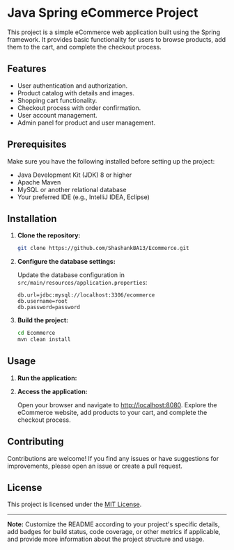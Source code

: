 # Java Spring eCommerce Project

This project is a simple eCommerce web application built using the Spring framework. It provides basic functionality for users to browse products, add them to the cart, and complete the checkout process.

## Features

- User authentication and authorization.
- Product catalog with details and images.
- Shopping cart functionality.
- Checkout process with order confirmation.
- User account management.
- Admin panel for product and user management.

## Prerequisites

Make sure you have the following installed before setting up the project:

- Java Development Kit (JDK) 8 or higher
- Apache Maven
- MySQL or another relational database
- Your preferred IDE (e.g., IntelliJ IDEA, Eclipse)

## Installation

1. **Clone the repository:**

    ```bash
    git clone https://github.com/ShashankBA13/Ecommerce.git
    ```

2. **Configure the database settings:**

    Update the database configuration in `src/main/resources/application.properties`:

    ```properties
    db.url=jdbc:mysql://localhost:3306/ecommerce
    db.username=root
    db.password=password
    ```

3. **Build the project:**

    ```bash
    cd Ecommerce
    mvn clean install
    ```

## Usage

1. **Run the application:**

2. **Access the application:**

    Open your browser and navigate to [http://localhost:8080](http://localhost:8080). Explore the eCommerce website, add products to your cart, and complete the checkout process.

## Contributing

Contributions are welcome! If you find any issues or have suggestions for improvements, please open an issue or create a pull request.

## License

This project is licensed under the [MIT License](LICENSE).

---

**Note:** Customize the README according to your project's specific details, add badges for build status, code coverage, or other metrics if applicable, and provide more information about the project structure and usage.
